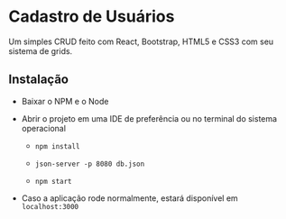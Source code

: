 # Cadastro de Usuários

<p>Um simples CRUD feito com React, Bootstrap, HTML5 e CSS3 com seu sistema de grids.</p>

## Instalação

* Baixar o NPM e o Node

* Abrir o projeto em uma IDE de preferência ou no terminal do sistema operacional

  * `npm install`

  * `json-server -p 8080 db.json`

  * `npm start`
  
* Caso a aplicação rode normalmente, estará disponível em `localhost:3000`